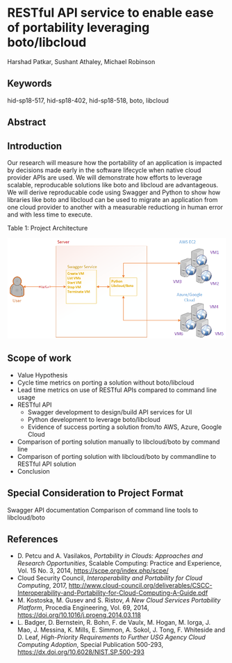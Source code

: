 # RESTful API service to enable ease of portability leveraging boto/libcloud

Harshad Patkar, Sushant Athaley, Michael Robinson

## Keywords

hid-sp18-517, hid-sp18-402, hid-sp18-518, boto, libcloud

## Abstract

## Introduction

Our research will measure how the portability of an application is impacted by decisions made early in the software lifecycle when native cloud provider APIs are used. We will demonstrate how efforts to leverage scalable, reproducable solutions like boto and libcloud are advantageous. We will derive reproducable code using Swagger and Python to show how libraries like boto and libcloud can be used to migrate an application from one cloud provider to another with a measurable reductiong in human error and with less time to execute.

Table 1: Project Architecture

![Project Architecture](https://github.com/cloudmesh-community/hid-sp18-518/blob/master/project/images/proj_arch.png?raw=true)

## Scope of work
- Value Hypothesis
- Cycle time metrics on porting a solution without boto/libcloud
- Lead time metrics on use of RESTful APIs compared to command line usage
- RESTful API
  - Swagger development to design/build API services for UI
  - Python development to leverage boto/libcloud
  - Evidence of success porting a solution from/to AWS, Azure, Google Cloud
- Comparison of porting solution manually to libcloud/boto by command line
- Comparison of porting solution with libcloud/boto by commandline to RESTful API solution
- Conclusion

## Special Consideration to Project Format
Swagger API documentation
Comparison of command line tools to libcloud/boto

## References
- D. Petcu and A. Vasilakos, *Portability in Clouds: Approaches and Research Opportunities*, Scalable Computing: Practice and Experience, Vol. 15 No. 3, 2014, https://scpe.org/index.php/scpe/
- Cloud Security Council, *Interoperability and Portability for Cloud
Computing*, 2017, http://www.cloud-council.org/deliverables/CSCC-Interoperability-and-Portability-for-Cloud-Computing-A-Guide.pdf
- M. Kostoska, M. Gusev and S. Ristov, *A New Cloud Services Portability Platform*, Procedia Engineering, Vol. 69, 2014, https://doi.org/10.1016/j.proeng.2014.03.118
- L. Badger, D. Bernstein, R. Bohn, F. de Vaulx, M. Hogan, M. Iorga, J. Mao, J. Messina, K. Mills, E. Simmon, A. Sokol, J. Tong, F. Whiteside and D. Leaf, *High-Priority Requirements to Further USG Agency Cloud Computing Adoption*, Special Publication 500-293, https://dx.doi.org/10.6028/NIST.SP.500-293
